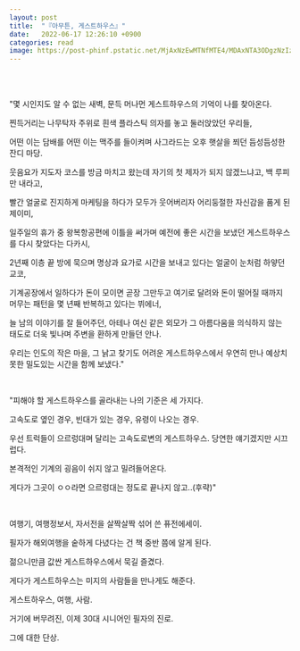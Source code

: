 ```yaml
---
layout: post
title:  "『아무튼, 게스트하우스』"
date:   2022-06-17 12:26:10 +0900
categories: read
image: https://post-phinf.pstatic.net/MjAxNzEwMTNfMTE4/MDAxNTA3ODgzNzIzNDkx.-enWYWXNH3Tb50cUNPbQmMRkkUhmwGNerczfkxBR3D8g.URSP0In4NUCaCNQ5iOz8gOt4IwGfPpZBxVAjK__JZcsg.JPEG/image_4221987881507883716111.jpg
---
```



<br> <br>

"몇 시인지도 알 수 없는 새벽, 문득 머나먼 게스트하우스의 기억이 나를 찾아온다. 

찐득거리는 나무탁자 주위로 흰색 플라스틱 의자를 놓고 둘러앉았던 우리들,

어떤 이는 담배를 어떤 이는 맥주를 들이켜며 사그라드는 오후 햇살을 쬐던 듬성듬성한 잔디 마당.

웃음요가 지도자 코스를 방금 마치고 왔는데 자기의 첫 제자가 되지 않겠느냐고, 백 루피만 내라고,

빨간 얼굴로 진지하게 마케팅을 하다가 모두가 웃어버리자 어리둥절한 자신감을 품게 된 제이미,

일주일의 휴가 중 왕복항공편에 이틀을 써가며 예전에 좋은 시간을 보냈던 게스트하우스를 다시 찾았다는 다카시,

2년째 이층 끝 방에 묵으며 명상과 요가로 시간을 보내고 있다는 얼굴이 눈처럼 하얗던 교코,

기계공장에서 일하다가 돈이 모이면 곧장 그만두고 여기로 달려와 돈이 떨어질 때까지 머무는 패턴을 몇 년째 반복하고 있다는 뷔에너,

늘 남의 이야기를 잘 들어주던, 아테나 여신 같은 외모가 그 아름다움을 의식하지 않는 태도로 더욱 빛나며 주변을 환하게 만들던 안나.

우리는 인도의 작은 마을, 그 낡고 찾기도 어려운 게스트하우스에서 우연히 만나 예상치 못한 밀도있는 시간을 함께 보냈다."

<br>

"피해야 할 게스트하우스를 골라내는 나의 기준은 세 가지다.

고속도로 옆인 경우, 빈대가 있는 경우, 유령이 나오는 경우.

우선 트럭들이 으르렁대며 달리는 고속도로변의 게스트하우스. 당연한 얘기겠지만 시끄럽다.

본격적인 기계의 굉음이 쉬지 않고 밀려들어온다.

게다가 그곳이 ㅇㅇ라면 으르렁대는 정도로 끝나지 않고..(후략)"

<br>

여행기, 여행정보서, 자서전을 살짝살짝 섞어 쓴 퓨전에세이.

필자가 해외여행을 숱하게 다녔다는 건 책 중반 쯤에 알게 된다.

젊으니만큼 값싼 게스트하우스에서 묵길 즐겼다.

게다가 게스트하우스는 미지의 사람들을 만나게도 해준다.

게스트하우스, 여행, 사람.

거기에 버무려진, 이제 30대 시니어인 필자의 진로.

그에 대한 단상.

<br><br>

